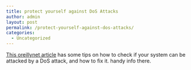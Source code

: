 ```yaml
---
title: protect yourself against DoS Attacks
author: admin
layout: post
permalink: /protect-yourself-against-dos-attacks/
categories:
  - Uncategorized
---
```

[This oreillynet article][1] has some tips on how to check if your system can be attacked by a DoS attack, and how to fix it. handy info there.

 [1]: http://www.oreillynet.com/pub/a/windows/excerpt/swarrior_ch13/index1.html